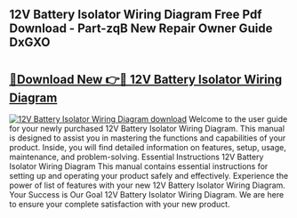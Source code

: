 ## 12V Battery Isolator Wiring Diagram Free Pdf Download - Part-zqB New Repair Owner Guide DxGXO

# <h2><a href="http://dfmc1h7.blite.top/?on=12V+Battery+Isolator+Wiring+Diagram">🔗Download New 👉🔴 12V Battery Isolator Wiring Diagram</a></h2>

[![12V Battery Isolator Wiring Diagram download](https://i.imgur.com/lujVjoI.png)](http://dfmc1h7.blite.top/?on=12V+Battery+Isolator+Wiring+Diagram)
Welcome to the user guide for your newly purchased 12V Battery Isolator Wiring Diagram. This manual is designed to assist you in mastering the functions and capabilities of your product. Inside, you will find detailed information on features, setup, usage, maintenance, and problem-solving. Essential Instructions 12V Battery Isolator Wiring Diagram This manual contains essential instructions for setting up and operating your product safely and effectively. Experience the power of list of features with your new 12V Battery Isolator Wiring Diagram. Your Success is Our Goal 12V Battery Isolator Wiring Diagram. We are here to ensure your complete satisfaction with your new product.
